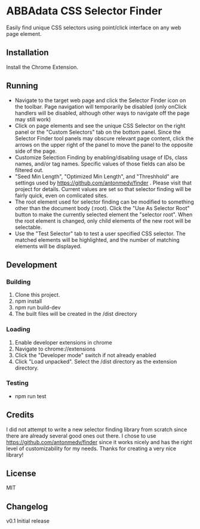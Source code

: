 # ABBAdata CSS Selector Finder

Easily find unique CSS selectors using point/click interface on any web page element.

## Installation

Install the Chrome Extension.

## Running

- Navigate to the target web page and click the Selector Finder icon on the toolbar.
  Page navigation will temporarily be disabled (only onClick handlers will be disabled,
  although other ways to navigate off the page may still work)
- Click on page elements and see the unique CSS Selector on the right panel or the
  "Custom Selectors" tab on the bottom panel. Since the Selector Finder tool panels
  may obscure relevant page content, click the arrows on the upper right of the
  panel to move the panel to the opposite side of the page.
- Customize Selection Finding by enabling/disabling usage of IDs, class names, and/or
  tag names. Specific values of those fields can also be filtered out.
- "Seed Min Length", "Optimized Min Length", and "Threshhold" are settings used by
  https://github.com/antonmedv/finder . Please visit that project for details. Current
  values are set so that selector finding will be fairly quick, even on comlicated sites.
- The root element used for selector finding can be modified to something other than
  the document body (:root). Click the "Use As Selector Root" button to make the
  currently selected element the "selector root". When the root element is changed,
  only child elements of the new root will be selectable.
- Use the "Test Selector" tab to test a user specified CSS selector. The matched
  elements will be highlighted, and the number of matching elements will be displayed.

## Development

### Building

1. Clone this project.
2. npm install
3. npm run build-dev
4. The built files will be created in the <project>/dist directory

### Loading

1. Enable developer extensions in chrome
2. Navigate to chrome://extensions
3. Click the "Developer mode" switch if not already enabled
4. Click "Load unpacked". Select the <project>/dist directory as the extension directory.

### Testing

- npm run test

## Credits

I did not attempt to write a new selector finding library from scratch since there
are already several good ones out there. I chose to use https://github.com/antonmedv/finder
since it works nicely and has the right level of customizability for my needs. Thanks for
creating a very nice library!

## License

MIT

## Changelog

v0.1
Initial release
